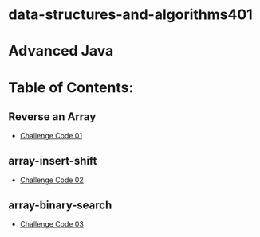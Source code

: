 # data-structures-and-algorithms401
# Advanced Java


# Table of Contents:
## Reverse an Array

- [Challenge Code 01 ](./java/array-reverse/README.md) 
## array-insert-shift

- [Challenge Code 02 ](./java/array-insert-shift/README.md) 

## array-binary-search

- [Challenge Code 03 ](./java/array-binary-search/README.md) 